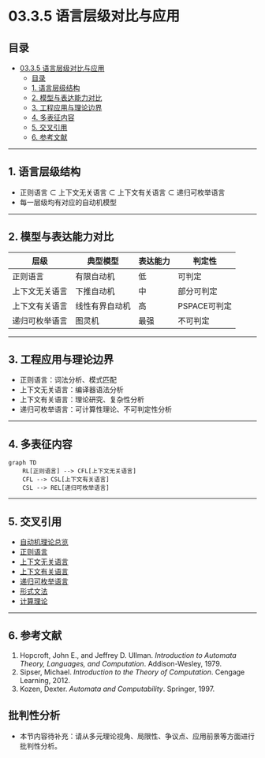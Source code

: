 # 03.3.5 语言层级对比与应用

## 目录

- [03.3.5 语言层级对比与应用](#0335-语言层级对比与应用)
  - [目录](#目录)
  - [1. 语言层级结构](#1-语言层级结构)
  - [2. 模型与表达能力对比](#2-模型与表达能力对比)
  - [3. 工程应用与理论边界](#3-工程应用与理论边界)
  - [4. 多表征内容](#4-多表征内容)
  - [5. 交叉引用](#5-交叉引用)
  - [6. 参考文献](#6-参考文献)

---

## 1. 语言层级结构

- 正则语言 ⊂ 上下文无关语言 ⊂ 上下文有关语言 ⊂ 递归可枚举语言
- 每一层级均有对应的自动机模型

---

## 2. 模型与表达能力对比

| 层级 | 典型模型 | 表达能力 | 判定性 |
|------|----------|----------|--------|
| 正则语言 | 有限自动机 | 低 | 可判定 |
| 上下文无关语言 | 下推自动机 | 中 | 部分可判定 |
| 上下文有关语言 | 线性有界自动机 | 高 | PSPACE可判定 |
| 递归可枚举语言 | 图灵机 | 最强 | 不可判定 |

---

## 3. 工程应用与理论边界

- 正则语言：词法分析、模式匹配
- 上下文无关语言：编译器语法分析
- 上下文有关语言：理论研究、复杂性分析
- 递归可枚举语言：可计算性理论、不可判定性分析

---

## 4. 多表征内容

```mermaid
graph TD
    RL[正则语言] --> CFL[上下文无关语言]
    CFL --> CSL[上下文有关语言]
    CSL --> REL[递归可枚举语言]
```

---

## 5. 交叉引用

- [自动机理论总览](README.md)
- [正则语言](03.3.1_Regular_Languages.md)
- [上下文无关语言](03.3.2_Context_Free_Languages.md)
- [上下文有关语言](03.3.3_Context_Sensitive_Languages.md)
- [递归可枚举语言](03.3.4_Recursively_Enumerable_Languages.md)
- [形式文法](../03.2_Formal_Grammars.md)
- [计算理论](README.md)

---

## 6. 参考文献

1. Hopcroft, John E., and Jeffrey D. Ullman. *Introduction to Automata Theory, Languages, and Computation*. Addison-Wesley, 1979.
2. Sipser, Michael. *Introduction to the Theory of Computation*. Cengage Learning, 2012.
3. Kozen, Dexter. *Automata and Computability*. Springer, 1997.


## 批判性分析

- 本节内容待补充：请从多元理论视角、局限性、争议点、应用前景等方面进行批判性分析。

